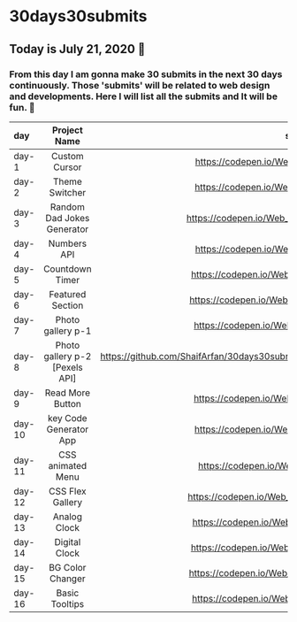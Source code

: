 # 30days30submits

 ## Today is July 21, 2020 📅
 ### From this day I am gonna make 30 submits in the next 30 days continuously. Those 'submits' will be related to web design and developments. Here I will list all the  submits and It will be fun. 🤞

| day   | Project Name    | source Code/preview |                       YouTube Video       |
| :---  | :-------------: | ------------------: |  ---------------------------------------: |
| day-1 | Custom Cursor   | https://codepen.io/Web_Cifar/pen/OJMrzaB | https://youtu.be/de4W0EHMuUs |
| day-2 | Theme Switcher  | https://codepen.io/Web_Cifar/pen/OJMrdbq | https://youtu.be/D1yg4T37qYo |
| day-3 | Random Dad Jokes Generator | https://codepen.io/Web_Cifar/pen/XWXOZWX | https://youtu.be/UDIfuvLEkjU |
| day-4 | Numbers API     | https://codepen.io/Web_Cifar/pen/PoZLpoG | https://youtu.be/s3LFCErzmHI |
| day-5 | Countdown Timer | https://codepen.io/Web_Cifar/pen/OJMGPbb | https://youtu.be/_a4XCarxwr8 |
| day-6 | Featured Section| https://codepen.io/Web_Cifar/pen/WNrWxYG | https://youtu.be/L4k3_elYm2U |
| day-7 | Photo gallery p-1| https://codepen.io/Web_Cifar/pen/wvMbwdj | https://youtu.be/URymtcPO11A |
| day-8 | Photo gallery p-2 [Pexels API]| https://github.com/ShaifArfan/30days30submits/tree/master/day-8 | https://youtu.be/gGBpmzLN1Hw |
| day-9 | Read More Button| https://codepen.io/Web_Cifar/pen/OJMeVxx | https://youtu.be/TvVY8c1uvG8 |
| day-10 | key Code Generator App | https://codepen.io/Web_Cifar/pen/eYJwvKV | https://youtu.be/jOLwRV6xSwA |
| day-11 | CSS animated Menu | https://codepen.io/Web_Cifar/pen/eYJqdxy | https://youtu.be/q8vmz-R_3Ck |
| day-12 | CSS Flex Gallery | https://codepen.io/Web_Cifar/pen/wvMVmZN | https://youtu.be/Z6IZ2NOEzmw  |
| day-13 | Analog Clock | https://codepen.io/Web_Cifar/pen/LYNYmpb | https://youtu.be/6xEQ_jA5V2Y  |
| day-14 | Digital Clock | https://codepen.io/Web_Cifar/pen/MWyYaBP | https://youtu.be/gmNhRyxAPpw  |
| day-15 | BG Color Changer | https://codepen.io/Web_Cifar/pen/dyMPmwY | https://youtu.be/Yem8T8azZko  |
| day-16 | Basic Tooltips | https://codepen.io/Web_Cifar/pen/PoNqwNJ | Coming Soon 🔜  |
